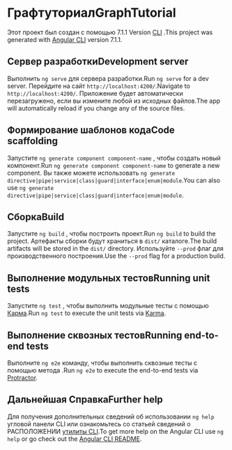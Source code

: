 # <a name="graphtutorial"></a><span data-ttu-id="963e1-101">Графтуториал</span><span class="sxs-lookup"><span data-stu-id="963e1-101">GraphTutorial</span></span>

<span data-ttu-id="963e1-102">Этот проект был создан с помощью 7.1.1 Version [CLI](https://github.com/angular/angular-cli) .</span><span class="sxs-lookup"><span data-stu-id="963e1-102">This project was generated with [Angular CLI](https://github.com/angular/angular-cli) version 7.1.1.</span></span>

## <a name="development-server"></a><span data-ttu-id="963e1-103">Сервер разработки</span><span class="sxs-lookup"><span data-stu-id="963e1-103">Development server</span></span>

<span data-ttu-id="963e1-104">Выполнить `ng serve` для сервера разработки.</span><span class="sxs-lookup"><span data-stu-id="963e1-104">Run `ng serve` for a dev server.</span></span> <span data-ttu-id="963e1-105">Перейдите на сайт `http://localhost:4200/`.</span><span class="sxs-lookup"><span data-stu-id="963e1-105">Navigate to `http://localhost:4200/`.</span></span> <span data-ttu-id="963e1-106">Приложение будет автоматически перезагружено, если вы измените любой из исходных файлов.</span><span class="sxs-lookup"><span data-stu-id="963e1-106">The app will automatically reload if you change any of the source files.</span></span>

## <a name="code-scaffolding"></a><span data-ttu-id="963e1-107">Формирование шаблонов кода</span><span class="sxs-lookup"><span data-stu-id="963e1-107">Code scaffolding</span></span>

<span data-ttu-id="963e1-108">Запустите `ng generate component component-name` , чтобы создать новый компонент.</span><span class="sxs-lookup"><span data-stu-id="963e1-108">Run `ng generate component component-name` to generate a new component.</span></span> <span data-ttu-id="963e1-109">Вы также можете использовать `ng generate directive|pipe|service|class|guard|interface|enum|module`.</span><span class="sxs-lookup"><span data-stu-id="963e1-109">You can also use `ng generate directive|pipe|service|class|guard|interface|enum|module`.</span></span>

## <a name="build"></a><span data-ttu-id="963e1-110">Сборка</span><span class="sxs-lookup"><span data-stu-id="963e1-110">Build</span></span>

<span data-ttu-id="963e1-111">Запустите `ng build` , чтобы построить проект.</span><span class="sxs-lookup"><span data-stu-id="963e1-111">Run `ng build` to build the project.</span></span> <span data-ttu-id="963e1-112">Артефакты сборки будут храниться в `dist/` каталоге.</span><span class="sxs-lookup"><span data-stu-id="963e1-112">The build artifacts will be stored in the `dist/` directory.</span></span> <span data-ttu-id="963e1-113">Используйте `--prod` флаг для производственного построения.</span><span class="sxs-lookup"><span data-stu-id="963e1-113">Use the `--prod` flag for a production build.</span></span>

## <a name="running-unit-tests"></a><span data-ttu-id="963e1-114">Выполнение модульных тестов</span><span class="sxs-lookup"><span data-stu-id="963e1-114">Running unit tests</span></span>

<span data-ttu-id="963e1-115">Запустите `ng test` , чтобы выполнить модульные тесты с помощью [Карма](https://karma-runner.github.io).</span><span class="sxs-lookup"><span data-stu-id="963e1-115">Run `ng test` to execute the unit tests via [Karma](https://karma-runner.github.io).</span></span>

## <a name="running-end-to-end-tests"></a><span data-ttu-id="963e1-116">Выполнение сквозных тестов</span><span class="sxs-lookup"><span data-stu-id="963e1-116">Running end-to-end tests</span></span>

<span data-ttu-id="963e1-117">Выполните `ng e2e` команду, чтобы выполнить сквозные тесты с помощью метода [](http://www.protractortest.org/).</span><span class="sxs-lookup"><span data-stu-id="963e1-117">Run `ng e2e` to execute the end-to-end tests via [Protractor](http://www.protractortest.org/).</span></span>

## <a name="further-help"></a><span data-ttu-id="963e1-118">Дальнейшая Справка</span><span class="sxs-lookup"><span data-stu-id="963e1-118">Further help</span></span>

<span data-ttu-id="963e1-119">Для получения дополнительных сведений об использовании `ng help` угловой панели CLI или ознакомьтесь со статьей сведений о РАСПОЛОЖЕНИИ [утилиты CLI](https://github.com/angular/angular-cli/blob/master/README.md).</span><span class="sxs-lookup"><span data-stu-id="963e1-119">To get more help on the Angular CLI use `ng help` or go check out the [Angular CLI README](https://github.com/angular/angular-cli/blob/master/README.md).</span></span>
